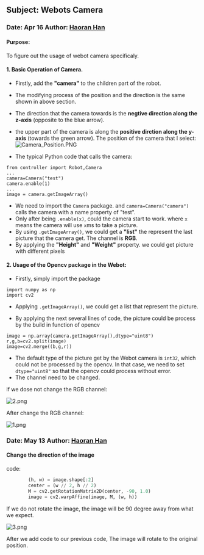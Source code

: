 ## Subject: Webots Camera

### Date:  Apr 16   Author: <u>Haoran Han</u>

#### Purpose: 

To figure out the usage of webot camera specificaly.

#### 

#### 1. Basic Operation of Camera.

- Firstly, add the **"camera"** to the children part of the robot.

- The modifying process of the position and the direction is the same shown in above section.

- The direction that the camera towards is the **negtive direction along the z-axis** (opposite to the blue arrow).

- the upper part of the camera is along the **positive dirction along the y-axis** (towards the green arrow). The position of the camera that I select:
![Camera_Position.PNG](https://images.zenhubusercontent.com/5e5e045cbf668358438d1902/e962f860-9d0e-4016-81ff-abbd962a86d6)

- The typical Python code that calls the camera:
```
from controller import Robot,Camera
...
camera=Camera("test")
camera.enable(1)
...
image = camera.getImageArray()
```

- We need to import the `Camera` package. and  `camera=Camera("camera")`  calls the camera with a name property of "test". 
- Only after being `.enable(x)`, could the camera start to work. where `x` means the camera will use `x`ms to take a picture.
- By using `.getImageArray()`, we could get a **"list"** the represent the last picture that the camera get. The channel is **RGB**.
- By applying the **"Height"** and **"Weight"** property. we could get picture with different pixels 



#### 2. Usage of the Opencv package in the Webot:

- Firstly, simply import the package
```
import numpy as np
import cv2
```

- Applying `.getImageArray()`, we could get a list that represent the picture.

- By applying the next several lines of code, the picture could be process by the build in function of opencv
```
image = np.array(camera.getImageArray(),dtype="uint8")
r,g,b=cv2.split(image)
image=cv2.merge((b,g,r))
```

- The default type of the picture get by the Webot camera is `int32`, which could not be processed by the opencv. In that case, we need to set `dtype="uint8"` so that the opencv could process without error.
- The channel need to be changed.

if we dose not change the RGB channel:

![2.png](https://images.zenhubusercontent.com/5e5e045cbf668358438d1902/198c3a07-9dd6-40dd-84a4-02d2fbf08ca5)

After change the RGB channel:

![1.png](https://images.zenhubusercontent.com/5e5e045cbf668358438d1902/1d414a9a-739f-4d19-921d-bc1fc5b9aad1)



### Date:  May 13   Author: <u>Haoran Han</u>

#### Change the direction of the image 

code:

```python
        (h, w) = image.shape[:2]
        center = (w // 2, h // 2)
        M = cv2.getRotationMatrix2D(center, -90, 1.0)
        image = cv2.warpAffine(image, M, (w, h))
```



If we do not rotate the image, the image will be 90 degree away from what we expect. 

![3.png](https://images.zenhubusercontent.com/5e5e045cbf668358438d1902/8e65f4b9-6fb7-45f3-ad78-98eb28576472)

After we add code to our previous code, The image will rotate to the original position.



